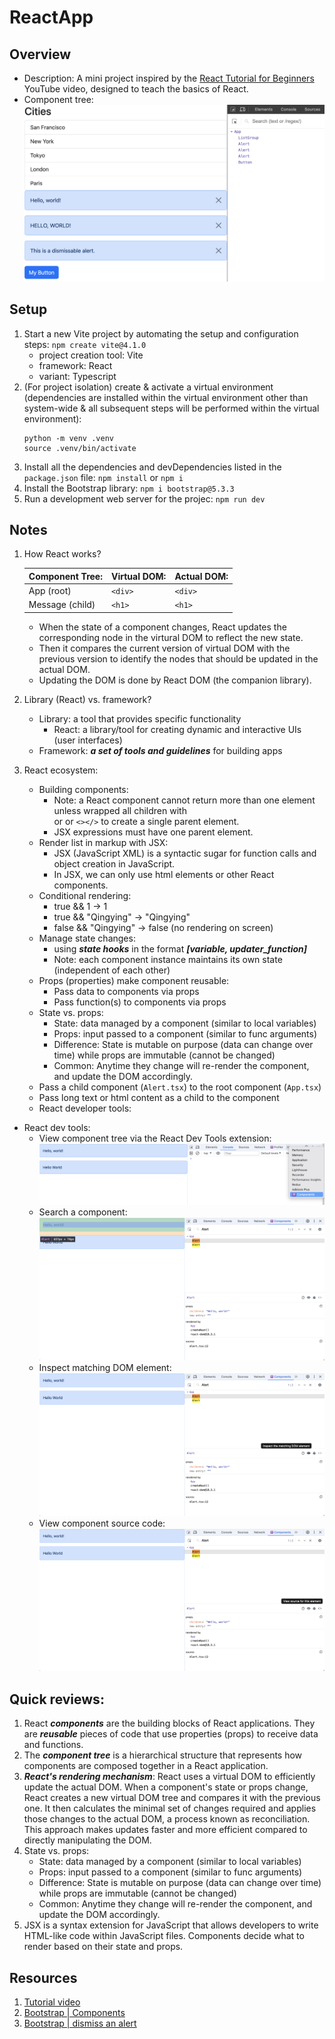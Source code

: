 # ReactApp

## Overview

- Description: A mini project inspired by the [React Tutorial for Beginners](https://www.youtube.com/watch?app=desktop&v=SqcY0GlETPk&ab_channel=ProgrammingwithMosh) YouTube video, designed to teach the basics of React.
- Component tree:
  ![comp tree](images/component-tree.png)

## Setup

1. Start a new Vite project by automating the setup and configuration steps: `npm create vite@4.1.0`
   - project creation tool: Vite
   - framework: React
   - variant: Typescript
2. (For project isolation) create & activate a virtual environment (dependencies are installed within the virtual environment other than system-wide & all subsequent steps will be performed within the virtual environment):
   ```
   python -m venv .venv
   source .venv/bin/activate
   ```
3. Install all the dependencies and devDependencies listed in the `package.json` file: `npm install` or `npm i`
4. Install the Bootstrap library: `npm i bootstrap@5.3.3`
5. Run a development web server for the projec: `npm run dev`

## Notes

1. How React works?

   | Component Tree: | Virtual DOM: | Actual DOM: |
   | --------------- | ------------ | ----------- |
   | App (root)      | `<div>`      | `<div>`     |
   | Message (child) | `<h1>`       | `<h1>`      |

   - When the state of a component changes, React updates the corresponding node in the virtural DOM to reflect the new state.
   - Then it compares the current version of virtual DOM with the previous version to identify the nodes that should be updated in the actual DOM.
   - Updating the DOM is done by React DOM (the companion library).

2. Library (React) vs. framework?

   - Library: a tool that provides specific functionality
     - React: a library/tool for creating dynamic and interactive UIs (user interfaces)
   - Framework: **_a set of tools and guidelines_** for building apps

3. React ecosystem:
   - Building components:
     - Note: a React component cannot return more than one element unless wrapped all children with <div></div> or <Fragment></Fragment> or `<></>` to create a single parent element.
     - JSX expressions must have one parent element.
   - Render list in markup with JSX:
     - JSX (JavaScript XML) is a syntactic sugar for function calls and object creation in JavaScript.
     - In JSX, we can only use html elements or other React components.
   - Conditional rendering:
     - true && 1 -> 1
     - true && "Qingying" -> "Qingying"
     - false && "Qingying" -> false (no rendering on screen)
   - Manage state changes:
     - using **_state hooks_** in the format **_[variable, updater_function]_**
     - Note: each component instance maintains its own state (independent of each other)
   - Props (properties) make component reusable:
     - Pass data to components via props
     - Pass function(s) to components via props
   - State vs. props:
     - State: data managed by a component (similar to local variables)
     - Props: input passed to a component (similar to func arguments)
     - Difference: State is mutable on purpose (data can change over time) while props are immutable (cannot be changed)
     - Common: Anytime they change will re-render the component, and update the DOM accordingly.
   - Pass a child component (`Alert.tsx`) to the root component (`App.tsx`)
   - Pass long text or html content as a child to the component
   - React developer tools:

- React dev tools:
  - View component tree via the React Dev Tools extension:
    ![view comp tree](images/view-comp-tree.png)
  - Search a component:
    ![search a comp](images/search-comp.png)
  - Inspect matching DOM element:
    ![inspect matching DOM elmt](images/inspect-elmt.png)
  - View component source code:
    ![view comp source code](images/view-source-code.png)

## Quick reviews:

1. React **_components_** are the building blocks of React applications. They are **_reusable_** pieces of code that use properties (props) to receive data and functions.
2. The **_component tree_** is a hierarchical structure that represents how components are composed together in a React application.
3. **_React's rendering mechanism_**: React uses a virtual DOM to efficiently update the actual DOM. When a component's state or props change, React creates a new virtual DOM tree and compares it with the previous one. It then calculates the minimal set of changes required and applies those changes to the actual DOM, a process known as reconciliation. This approach makes updates faster and more efficient compared to directly manipulating the DOM.
4. State vs. props:
   - State: data managed by a component (similar to local variables)
   - Props: input passed to a component (similar to func arguments)
   - Difference: State is mutable on purpose (data can change over time) while props are immutable (cannot be changed)
   - Common: Anytime they change will re-render the component, and update the DOM accordingly.
5. JSX is a syntax extension for JavaScript that allows developers to write HTML-like code within JavaScript files. Components decide what to render based on their state and props.

## Resources

1. [Tutorial video](https://www.youtube.com/watch?app=desktop&v=SqcY0GlETPk&ab_channel=ProgrammingwithMosh)
2. [Bootstrap | Components](https://getbootstrap.com/)
3. [Bootstrap | dismiss an alert](https://getbootstrap.com/docs/5.3/components/alerts/#dismissing)
